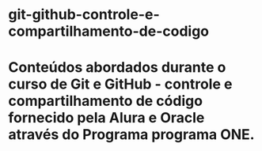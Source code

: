 # git-github-controle-e-compartilhamento-de-codigo

<h1>Conteúdos abordados durante o curso de Git e GitHub - controle e compartilhamento de código fornecido pela Alura e Oracle através do Programa programa ONE.</h1>
